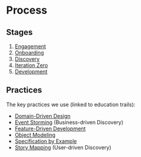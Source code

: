 # Process

## Stages

1. [Engagement](01-engagement/)
2. [Onboarding](02-onboarding/)
3. [Discovery](03-discovery.md)
4. [Iteration Zero](04-iteration-zero/)
5. [Development](05-development/)

## Practices

The key practices we use \(linked to education trails\):

* [Domain-Driven Design](../education/trails/domain-driven-design.md)
* [Event Storming](../education/trails/event-storming.md) (Business-driven Discovery)
* [Feature-Driven Development](../education/trails/feature-driven-development.md)
* [Object Modeling](../education/trails/object-modeling.md)
* [Specification by Example](../education/trails/specification-by-example.md)
* [Story Mapping](../education/trails/story-mapping.md) (User-driven Discovery)
